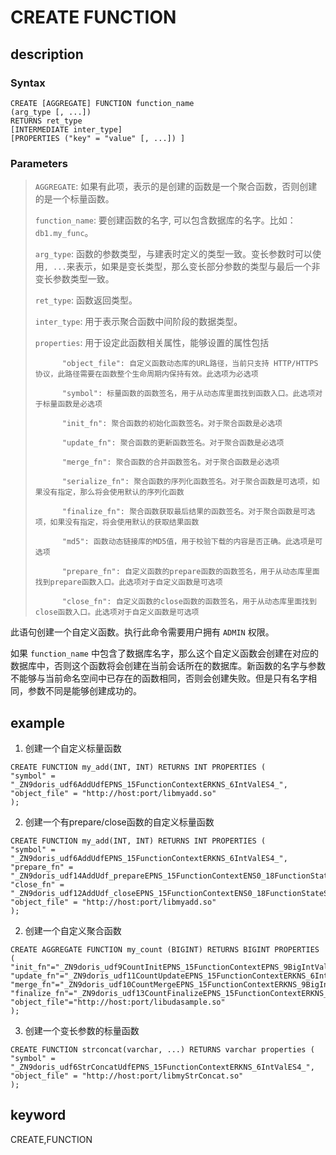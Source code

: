 # CREATE FUNCTION

## description

### Syntax

```
CREATE [AGGREGATE] FUNCTION function_name
(arg_type [, ...])
RETURNS ret_type
[INTERMEDIATE inter_type]
[PROPERTIES ("key" = "value" [, ...]) ]
```

### Parameters

> `AGGREGATE`: 如果有此项，表示的是创建的函数是一个聚合函数，否则创建的是一个标量函数。
>
> `function_name`: 要创建函数的名字, 可以包含数据库的名字。比如：`db1.my_func`。
>
> `arg_type`: 函数的参数类型，与建表时定义的类型一致。变长参数时可以使用`, ...`来表示，如果是变长类型，那么变长部分参数的类型与最后一个非变长参数类型一致。
>
> `ret_type`: 函数返回类型。
>
> `inter_type`: 用于表示聚合函数中间阶段的数据类型。
>
> `properties`: 用于设定此函数相关属性，能够设置的属性包括
>
>           "object_file": 自定义函数动态库的URL路径，当前只支持 HTTP/HTTPS 协议，此路径需要在函数整个生命周期内保持有效。此选项为必选项
>
>           "symbol": 标量函数的函数签名，用于从动态库里面找到函数入口。此选项对于标量函数是必选项
>
>           "init_fn": 聚合函数的初始化函数签名。对于聚合函数是必选项
>
>           "update_fn": 聚合函数的更新函数签名。对于聚合函数是必选项
>
>           "merge_fn": 聚合函数的合并函数签名。对于聚合函数是必选项
>
>           "serialize_fn": 聚合函数的序列化函数签名。对于聚合函数是可选项，如果没有指定，那么将会使用默认的序列化函数
>
>           "finalize_fn": 聚合函数获取最后结果的函数签名。对于聚合函数是可选项，如果没有指定，将会使用默认的获取结果函数
>
>           "md5": 函数动态链接库的MD5值，用于校验下载的内容是否正确。此选项是可选项
>
>           "prepare_fn": 自定义函数的prepare函数的函数签名，用于从动态库里面找到prepare函数入口。此选项对于自定义函数是可选项
>
>           "close_fn": 自定义函数的close函数的函数签名，用于从动态库里面找到close函数入口。此选项对于自定义函数是可选项

此语句创建一个自定义函数。执行此命令需要用户拥有 `ADMIN` 权限。

如果 `function_name` 中包含了数据库名字，那么这个自定义函数会创建在对应的数据库中，否则这个函数将会创建在当前会话所在的数据库。新函数的名字与参数不能够与当前命名空间中已存在的函数相同，否则会创建失败。但是只有名字相同，参数不同是能够创建成功的。

## example

1. 创建一个自定义标量函数

```
CREATE FUNCTION my_add(INT, INT) RETURNS INT PROPERTIES (
"symbol" = 	"_ZN9doris_udf6AddUdfEPNS_15FunctionContextERKNS_6IntValES4_",
"object_file" = "http://host:port/libmyadd.so"
);
```

2. 创建一个有prepare/close函数的自定义标量函数

```
CREATE FUNCTION my_add(INT, INT) RETURNS INT PROPERTIES (
"symbol" = 	"_ZN9doris_udf6AddUdfEPNS_15FunctionContextERKNS_6IntValES4_",
"prepare_fn" = "_ZN9doris_udf14AddUdf_prepareEPNS_15FunctionContextENS0_18FunctionStateScopeE",
"close_fn" = "_ZN9doris_udf12AddUdf_closeEPNS_15FunctionContextENS0_18FunctionStateScopeE",
"object_file" = "http://host:port/libmyadd.so"
);
```

2. 创建一个自定义聚合函数

```
CREATE AGGREGATE FUNCTION my_count (BIGINT) RETURNS BIGINT PROPERTIES (
"init_fn"="_ZN9doris_udf9CountInitEPNS_15FunctionContextEPNS_9BigIntValE",
"update_fn"="_ZN9doris_udf11CountUpdateEPNS_15FunctionContextERKNS_6IntValEPNS_9BigIntValE",
"merge_fn"="_ZN9doris_udf10CountMergeEPNS_15FunctionContextERKNS_9BigIntValEPS2_",
"finalize_fn"="_ZN9doris_udf13CountFinalizeEPNS_15FunctionContextERKNS_9BigIntValE",
"object_file"="http://host:port/libudasample.so"
);
```

3. 创建一个变长参数的标量函数

```
CREATE FUNCTION strconcat(varchar, ...) RETURNS varchar properties (
"symbol" = "_ZN9doris_udf6StrConcatUdfEPNS_15FunctionContextERKNS_6IntValES4_",
"object_file" = "http://host:port/libmyStrConcat.so"
);
```

## keyword

CREATE,FUNCTION
